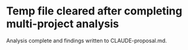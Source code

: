 # Temp file cleared after completing multi-project analysis

Analysis complete and findings written to CLAUDE-proposal.md.